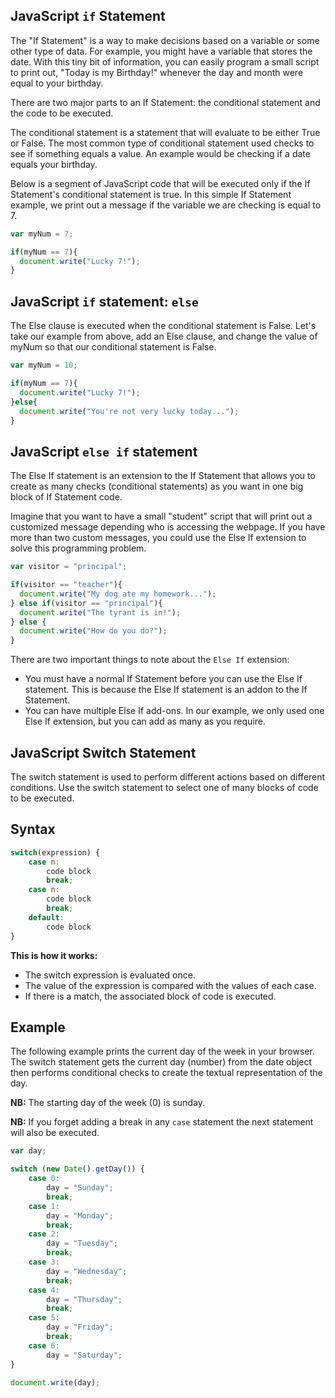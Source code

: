 ## JavaScript `if` Statement

The "If Statement" is a way to make decisions based on a variable or some other type of data. For example, you might have a variable that stores the date. With this tiny bit of information, you can easily program a small script to print out, "Today is my Birthday!" whenever the day and month were equal to your birthday.

There are two major parts to an If Statement: the conditional statement and the code to be executed.

The conditional statement is a statement that will evaluate to be either True or False. The most common type of conditional statement used checks to see if something equals a value. An example would be checking if a date equals your birthday.

Below is a segment of JavaScript code that will be executed only if the If Statement's conditional statement is true. In this simple If Statement example, we print out a message if the variable we are checking is equal to 7.

``` javascript
var myNum = 7;

if(myNum == 7){
  document.write("Lucky 7!");
}
```

## JavaScript `if` statement: `else`

The Else clause is executed when the conditional statement is False. Let's take our example from above, add an Else clause, and change the value of myNum so that our conditional statement is False.

``` javascript
var myNum = 10;

if(myNum == 7){
  document.write("Lucky 7!");
}else{	
  document.write("You're not very lucky today...");	
}
```

## JavaScript `else if` statement

The Else If statement is an extension to the If Statement that allows you to create as many checks (conditional statements) as you want in one big block of If Statement code.

Imagine that you want to have a small "student" script that will print out a customized message depending who is accessing the webpage. If you have more than two custom messages, you could use the Else If extension to solve this programming problem.

``` javascript
var visitor = "principal";

if(visitor == "teacher"){
  document.write("My dog ate my homework...");
} else if(visitor == "principal"){
  document.write("The tyrant is in!");
} else {
  document.write("How do you do?");
}
```
There are two important things to note about the `Else If` extension:

* You must have a normal If Statement before you can use the Else If statement. This is because the Else If statement is an addon to the If Statement.
* You can have multiple Else If add-ons. In our example, we only used one Else If extension, but you can add as many as you require.

## JavaScript Switch Statement

The switch statement is used to perform different actions based on different conditions.
Use the switch statement to select one of many blocks of code to be executed.

## Syntax

``` javascript
switch(expression) {
    case n:
        code block
        break;
    case n:
        code block
        break;
    default:
        code block
}
```
**This is how it works:**

* The switch expression is evaluated once.
* The value of the expression is compared with the values of each case.
* If there is a match, the associated block of code is executed.

## Example

The following example prints the current day of the week in your browser.
The switch statement gets the current day (number) from the date object then performs conditional checks to create the textual representation of the day.

**NB:** The starting day of the week (0) is sunday.

**NB:** If you forget adding a break in any `case` statement the next statement will also be executed.

``` javascript
var day;

switch (new Date().getDay()) {
    case 0:
        day = "Sunday";
        break;
    case 1:
        day = "Monday";
        break;
    case 2:
        day = "Tuesday";
        break;
    case 3:
        day = "Wednesday";
        break;
    case 4:
        day = "Thursday";
        break;
    case 5:
        day = "Friday";
        break;
    case 6:
        day = "Saturday";
}

document.write(day);
```

